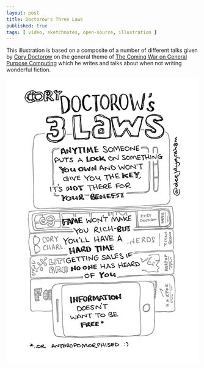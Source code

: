 ```yaml
---
layout: post
title: Doctorow's Three Laws
published: true
tags: [ video, sketchnotes, open-source, illustration ]
---
```


This illustration is based on a composite of a number of different talks 
given by [Cory Doctorow](http://craphound.com/) on the general theme of 
[The Coming War on General Purpose Computing](http://boingboing.net/2012/01/10/lockdown.html) 
which he writes and talks about when not writing wonderful fiction.

<img src="/img/posts/doctorows-three-laws/doctorows-three-laws-hifi.png" class="img-responsive" alt="sketchnote" /> 
